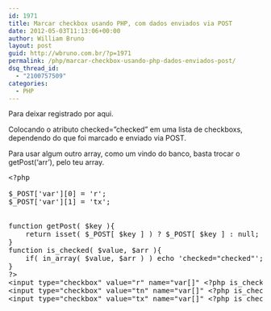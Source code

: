 ```yaml
---
id: 1971
title: Marcar checkbox usando PHP, com dados enviados via POST
date: 2012-05-03T11:13:06+00:00
author: William Bruno
layout: post
guid: http://wbruno.com.br/?p=1971
permalink: /php/marcar-checkbox-usando-php-dados-enviados-post/
dsq_thread_id:
  - "2100757509"
categories:
  - PHP
---
```

Para deixar registrado por aqui.

Colocando o atributo checked=&#8221;checked&#8221; em uma lista de checkboxs, dependendo do que foi marcado e enviado via POST.
  
Para usar algum outro array, como um vindo do banco, basta trocar o getPost(&#8216;arr&#8217;), pelo teu array.

<pre name="code" class="php">&lt;?php

$_POST['var'][0] = 'r';
$_POST['var'][1] = 'tx';


function getPost( $key ){
	return isset( $_POST[ $key ] ) ? $_POST[ $key ] : null;
}
function is_checked( $value, $arr ){
	if( in_array( $value, $arr ) ) echo 'checked="checked"';
}
?>
&lt;input type="checkbox" value="r" name="var[]" &lt;?php is_checked( 'r', getPost('var') ); ?>/>Precipitação&lt;br/>
&lt;input type="checkbox" value="tn" name="var[]" &lt;?php is_checked( 'tn', getPost('var') ); ?>/> Temperatura Mínima&lt;br/>
&lt;input type="checkbox" value="tx" name="var[]" &lt;?php is_checked( 'tx', getPost('var') ); ?>/> Temperatura Máxima
</pre>
